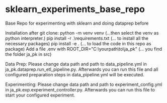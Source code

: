 # sklearn_experiments_base_repo
Base Repo for experimenting with sklearn and doing dataprep before

Installation after git clone:
python -m venv venv (...then select the venv as python interpreter.)
pip install -r .\requirements.txt (... to install all the necessary packages)
pip install -e . (... to load the code in this repo as package)
Add a file .env with ROOT_DIR="C:\yourpath\to\ja_pk" (... you find the folder ja_pk in src)

Data Prep:
Please change data path and path to data_pipeline.yml in ja_pk.dataprep.run_etl_pipeline.py.
Afterwards you can run this file and all configured preparation steps in data_pipeline.yml will be executed.

Experimenting:
Please change data path and path to experiment_config.yml in ja_pk.exp.experiment_controller.py.
Afterwards you can run this file to start your configured experiment.
